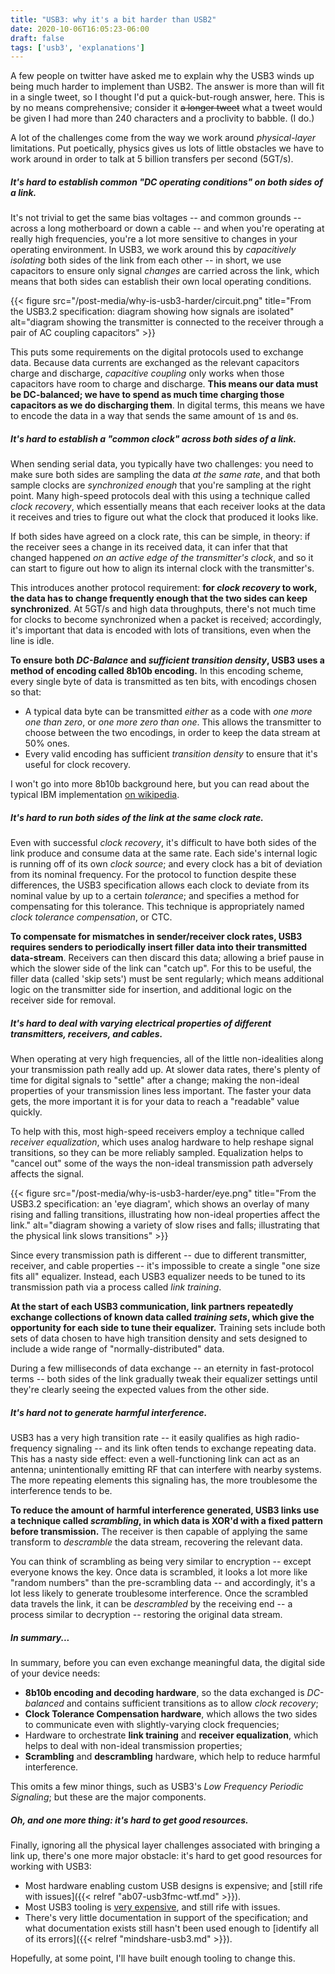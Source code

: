 ```yaml
---
title: "USB3: why it's a bit harder than USB2"
date: 2020-10-06T16:05:23-06:00
draft: false
tags: ['usb3', 'explanations']
---
```


A few people on twitter have asked me to explain why the USB3 winds up being much harder to implement than USB2.
The answer is more than will fit in a single tweet, so I thought I'd put a quick-but-rough answer, here. This is
by no means comprehensive; consider it ~~a longer tweet~~ what a tweet would be given I had more than 240 characters and a proclivity to babble. (I do.)

A lot of the challenges come from the way we work around _physical-layer_ limitations. Put poetically, physics gives
us lots of little obstacles we have to work around in order to talk at 5 billion transfers per second (5GT/s).

##### It's hard to establish common "DC operating conditions" on both sides of a link.

It's not trivial to get the same bias voltages -- and common grounds -- across a long motherboard or down a cable -- and when you're operating at really high frequencies, you're a lot more sensitive to changes in your operating environment. In USB3, we work around this by _capacitively isolating_ both sides of the link from each other -- in short, we use capacitors to ensure only signal _changes_ are carried across the link, which means that both sides can establish their own local operating conditions.


{{< figure src="/post-media/why-is-usb3-harder/circuit.png" 
    title="From the USB3.2 specification: diagram showing how signals are isolated"
    alt="diagram showing the transmitter is connected to the receiver through a pair of AC coupling capacitors" >}}


This puts some requirements on the digital protocols used to exchange data. Because data currents are exchanged as the relevant capacitors charge and discharge, _capacitive coupling_ only works when those capacitors have room to charge and discharge. **This means our data must be DC-balanced; we have to spend as much time charging those capacitors as we do discharging them**. In digital terms, this means we have to encode the data in a way that sends the same amount of `1`s and `0`s.

##### It's hard to establish a "common clock" across both sides of a link. 

When sending serial data, you typically have two challenges: you need to make sure both sides are sampling the data _at the same rate_, and that both sample clocks are _synchronized enough_ that you're sampling at the right point. Many high-speed protocols deal with this using a technique called _clock recovery_, which essentially means that each receiver looks at the data it receives and tries to figure out what the clock that produced it looks like. 

If both sides have agreed on a clock rate, this can be simple, in theory: if the receiver sees a change in its
received data, it can infer that that changed happened _on an active edge of the transmitter's clock_, and so it can start to figure out how to align its internal clock with the transmitter's.

This introduces another protocol requirement: **for _clock recovery_ to work, the data has to change frequently enough that the two sides can keep synchronized**. At 5GT/s and high data throughputs, there's not much time for clocks to become synchronized when a packet is received; accordingly, it's important that data is encoded with lots of transitions, even when the line is idle.

**To ensure both _DC-Balance_ and _sufficient transition density_, USB3 uses a method of encoding called 8b10b encoding.**
In this encoding scheme, every single byte of data is transmitted as ten bits, with encodings chosen so that:

* A typical data byte can be transmitted *either* as a code with _one more one than zero_, or _one more zero than one_. 
  This allows the transmitter to choose between the two encodings, in order to keep the data stream at 50% ones.
* Every valid encoding has sufficient _transition density_ to ensure that it's useful for clock recovery.

I won't go into more 8b10b background here, but you can read about the typical IBM implementation [on wikipedia](https://en.wikipedia.org/wiki/8b/10b_encoding).

##### It's hard to run both sides of the link at the same _clock rate_.

Even with successful _clock recovery_, it's difficult to have both sides of the link produce and consume data at
the same rate. Each side's internal logic is running off of its own _clock source_; and every clock has a bit of deviation from its nominal frequency. For the protocol to function despite these differences, the USB3 specification allows each clock to deviate from its nominal value by up to a certain _tolerance_; and specifies a method for compensating for this tolerance. This technique is appropriately named _clock tolerance compensation_, or CTC.

**To compensate for mismatches in sender/receiver clock rates, USB3 requires senders to periodically insert filler data into their transmitted data-stream**. Receivers can then discard this data; allowing a brief pause in which the slower
side of the link can "catch up". For this to be useful, the filler data (called 'skip sets') must be sent regularly;
which means additional logic on the transmitter side for insertion, and additional logic on the receiver side for 
removal.

##### It's hard to deal with varying electrical properties of different transmitters, receivers, and cables.

When operating at very high frequencies, all of the little non-idealities along your transmission path really add up. At slower data rates, there's plenty of time for digital signals to "settle" after a change; making the non-ideal properties of your transmission lines less important. The faster your data gets, the more important it is for your data
to reach a "readable" value quickly.

To help with this, most high-speed receivers employ a technique called _receiver equalization_, which uses analog hardware
to help reshape signal transitions, so they can be more reliably sampled. Equalization helps to "cancel out" some of the ways the non-ideal transmission path adversely affects the signal.

{{< figure src="/post-media/why-is-usb3-harder/eye.png" 
    title="From the USB3.2 specification: an 'eye diagram', which shows an overlay of many rising and falling transitions, illustrating how non-ideal properties affect the link."
    alt="diagram showing a variety of slow rises and falls; illustrating that the physical link slows transitions" >}}

Since every transmission path is different -- due to different transmitter, receiver, and cable properties -- it's impossible to create a single "one size fits all" equalizer. Instead, each USB3 equalizer needs to be tuned to its transmission path via a process called _link training_. 

**At the start of each USB3 communication, link partners repeatedly exchange collections of known data called _training sets_, which give the opportunity for each side to tune their equalizer.** Training sets include both sets of data chosen to have high transition density and sets designed to include a wide range of "normally-distributed" data.

During a few milliseconds of data exchange -- an eternity in fast-protocol terms -- both sides of the link gradually
tweak their equalizer settings until they're clearly seeing the expected values from the other side.

##### It's hard not to generate harmful interference.

USB3 has a very high transition rate -- it easily qualifies as high radio-frequency signaling -- and its link
often tends to exchange repeating data. This has a nasty side effect: even a well-functioning link can act as an
antenna; unintentionally emitting RF that can interfere with nearby systems. The more repeating elements this signaling
has, the more troublesome the interference tends to be.

**To reduce the amount of harmful interference generated, USB3 links use a technique called _scrambling_, in which data is XOR'd with a fixed pattern before transmission.** The receiver is then capable of applying the same transform to _descramble_ the data stream, recovering the relevant data.

You can think of scrambling as being very similar to encryption -- except everyone knows the key. Once data is scrambled, it looks a lot more like "random numbers" than the pre-scrambling data -- and accordingly, it's a lot less likely to
generate troublesome interference. Once the scrambled data travels the link, it can be _descrambled_ by the receiving end -- a process similar to decryption -- restoring the original data stream.


##### In summary...

In summary, before you can even exchange meaningful data, the digital side of your device needs:

- **8b10b encoding and decoding hardware**, so the data exchanged is _DC-balanced_ and contains sufficient transitions as to allow _clock recovery_;
- **Clock Tolerance Compensation hardware**, which allows the two sides to communicate even with slightly-varying clock frequencies;
- Hardware to orchestrate **link training** and **receiver equalization**, which helps to deal with non-ideal transmission properties;
- **Scrambling** and **descrambling** hardware, which help to reduce harmful interference.

This omits a few minor things, such as USB3's _Low Frequency Periodic Signaling_; but these are the major components.


##### Oh, and one more thing: it's hard to get good resources.

Finally, ignoring all the physical layer challenges associated with bringing a link up, there's one more major obstacle: it's hard to get good resources for working with USB3:

- Most hardware enabling custom USB designs is expensive; and [still rife with issues]({{< relref "ab07-usb3fmc-wtf.md" >}}).
- Most USB3 tooling is [very expensive](https://www.totalphase.com/products/beagle-usb5000-v2-ultimate/), and still rife with issues.
- There's very little documentation in support of the specification; and what documentation exists still hasn't been
  used enough to [identify all of its errors]({{< relref "mindshare-usb3.md" >}}).

Hopefully, at some point, I'll have built enough tooling to change this. 
